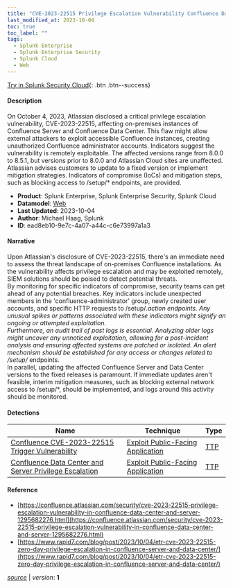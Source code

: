 ```yaml
---
title: "CVE-2023-22515 Privilege Escalation Vulnerability Confluence Data Center and Server"
last_modified_at: 2023-10-04
toc: true
toc_label: ""
tags:
  - Splunk Enterprise
  - Splunk Enterprise Security
  - Splunk Cloud
  - Web
---
```


[Try in Splunk Security Cloud](https://www.splunk.com/en_us/cyber-security.html){: .btn .btn--success}

#### Description

On October 4, 2023, Atlassian disclosed a critical privilege escalation vulnerability, CVE-2023-22515, affecting on-premises instances of Confluence Server and Confluence Data Center. This flaw might allow external attackers to exploit accessible Confluence instances, creating unauthorized Confluence administrator accounts. Indicators suggest the vulnerability is remotely exploitable. The affected versions range from 8.0.0 to 8.5.1, but versions prior to 8.0.0 and Atlassian Cloud sites are unaffected. Atlassian advises customers to update to a fixed version or implement mitigation strategies. Indicators of compromise (IoCs) and mitigation steps, such as blocking access to /setup/* endpoints, are provided.

- **Product**: Splunk Enterprise, Splunk Enterprise Security, Splunk Cloud
- **Datamodel**: [Web](https://docs.splunk.com/Documentation/CIM/latest/User/Web)
- **Last Updated**: 2023-10-04
- **Author**: Michael Haag, Splunk
- **ID**: ead8eb10-9e7c-4a07-a44c-c6e73997a1a3

#### Narrative

Upon Atlassian's disclosure of CVE-2023-22515, there's an immediate need to assess the threat landscape of on-premises Confluence installations. As the vulnerability affects privilege escalation and may be exploited remotely, SIEM solutions should be poised to detect potential threats.\
By monitoring for specific indicators of compromise, security teams can get ahead of any potential breaches. Key indicators include unexpected members in the 'confluence-administrator' group, newly created user accounts, and specific HTTP requests to /setup/*.action endpoints. Any unusual spikes or patterns associated with these indicators might signify an ongoing or attempted exploitation. \
Furthermore, an audit trail of past logs is essential. Analyzing older logs might uncover any unnoticed exploitation, allowing for a post-incident analysis and ensuring affected systems are patched or isolated. An alert mechanism should be established for any access or changes related to /setup/* endpoints. \
In parallel, updating the affected Confluence Server and Data Center versions to the fixed releases is paramount. If immediate updates aren't feasible, interim mitigation measures, such as blocking external network access to /setup/*, should be implemented, and logs around this activity should be monitored.

#### Detections

| Name        | Technique   | Type         |
| ----------- | ----------- |--------------|
| [Confluence CVE-2023-22515 Trigger Vulnerability](/web/630ea8b2-2800-4f5d-9cbc-d65c567349b0/) | [Exploit Public-Facing Application](/tags/#exploit-public-facing-application) | [TTP](https://github.com/splunk/security_content/wiki/Detection-Analytic-Types) |
| [Confluence Data Center and Server Privilege Escalation](/web/115bebac-0976-4f7d-a3ec-d1fb45a39a11/) | [Exploit Public-Facing Application](/tags/#exploit-public-facing-application) | [TTP](https://github.com/splunk/security_content/wiki/Detection-Analytic-Types) |

#### Reference

* [https://confluence.atlassian.com/security/cve-2023-22515-privilege-escalation-vulnerability-in-confluence-data-center-and-server-1295682276.html](https://confluence.atlassian.com/security/cve-2023-22515-privilege-escalation-vulnerability-in-confluence-data-center-and-server-1295682276.html)
* [https://www.rapid7.com/blog/post/2023/10/04/etr-cve-2023-22515-zero-day-privilege-escalation-in-confluence-server-and-data-center/](https://www.rapid7.com/blog/post/2023/10/04/etr-cve-2023-22515-zero-day-privilege-escalation-in-confluence-server-and-data-center/)



[*source*](https://github.com/splunk/security_content/tree/develop/stories/cve_2023_22515_privilege_escalation_vulnerability_confluence_data_center_and_server.yml) \| *version*: **1**